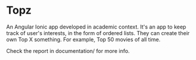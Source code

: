 # Topz

An Angular Ionic app developed in academic context. It's an app to keep track of user's interests, in the form of ordered lists. They can create their own Top X something. For example, Top 50 movies of all time.

Check the report in documentation/ for more info.
